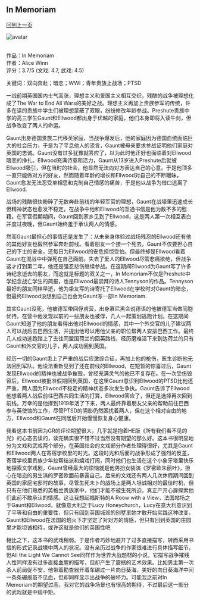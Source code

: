## In Memoriam
[回到上一页](https://boheme13.github.io/Reviews/)  &nbsp;&nbsp;

![avatar](https://i0.wp.com/www.buzzmag.co.uk/wp-content/uploads/2023/03/Alice-Winn-Featured-Image.png?fit=1200%2C900&ssl=1)
<br>
<br>

作品：In Memoriam<br>
作者：Alice Winn<br>
评分：3.7/5 (文戏: 4.7, 武戏: 4.5)<br>

关键词：双向奔赴；暗恋；WWI；青年贵族上战场；PTSD

一战前期英国国内士气高涨，理想主义和爱国主义相互交织，残酷的战争被理想化成了The War to End All Wars的美好之战。理想主义再加上贵族参军的传统，许多在读的贵族中学生们被理想蒙蔽了双眼，纷纷修改年龄参战。Preshute贵族中学的高三学生Gaunt和Ellwood都出身于优越的家庭，他们本身即将入读牛剑，但战争改变了两人的命运。

Gaunt出身德国贵族二代移英家庭，当战争爆发后，他的家庭因为德国血统面临巨大的社会压力，于是为了平息他人的流言，Gaunt被母亲要求参战证明他们家庭对英国的忠诚。Gaunt没有过多犹豫就答应了，以为此时他正好也面临着对Ellwood暗恋的挣扎。Ellwood充满诗意和活力，Gaunt从13岁进入Preshute后就被Ellwood吸引，但在当时的社会，他显然无法向对方表达自己的心意。于是他顶多一直只能做对方的好友，然而随着年龄的增长和Ellwood对自己的不断暧昧，Gaunt愈发无法忍受单相思和克制自己情感的痛苦，于是他以战争为借口逃离了Ellwood. 

战场的残酷很快粉碎了无数奔赴前线的年轻军官的理想，Gaunt在战壕里迅速成长但精神状态也愈发不稳定，在战争中他和Ellwood的互通书信是他为数不多的慰藉。在军官假期期间，Gaunt回到家乡见到了Ellwood，这是两人第一次相互表白并度过夜晚，但Gaunt始终羞于承认两人的情感。

然而Gaunt最担心的事情还是发生了：从未亲身体验过战场残忍的Ellwood还有他的其他好友也毅然参军奔赴前线。看着朋友一个接一个死去，Gaunt不仅要担心自己的下士的安全，还每日为Ellwood的安危担惊受怕。但最终却是Ellwood看着Gaunt在混战中中弹死在自己面前。失去了爱人的Ellwood尽管悲痛欲绝，但战争这才打到第二年，他还是强忍悲伤继续参战。在这期间Ellwood为Gaunt写了许多诗纪念逝去的朋友，而这就是标题的双关之一，In Memoriam不仅是Preshute中学纪念战亡学生的简报，也是Ellwood最崇拜的诗人Tennyson的作品。Tennyson最好的朋友同样早逝，他为挚友写的诗寄托了Ellwood在学校时对Gaunt的暗恋，但最终Ellwood没想到自己也会为Gaunt写一部In Memoriam. 

其实Gaunt没死，他被德军带回俘虏营，出身慕尼黑会说德语的他被德军当做同胞优待。在营中他发现以前的一些朋友也被俘，几人一起策划逃跑计划。在这期间Gaunt知道了他的朋友看得出他对Ellwood的情感，其中一个外交官的儿子建议两人可以战后去巴西生活，并提出他可以用他父亲的职位帮两人安排巴西工作。最终几人成功逃跑踏上了去往同盟国荷兰的回英路线，经历磨难活下来到达荷兰的只有Gaunt和外交官的儿子，两人成功回到英国。

经历一切的Gaunt患上了严重的战后应激综合征，再加上他的枪伤，医生诊断他无法回到军队。他设法重新见到了还在前线的Ellwood，在短暂的惊喜过后，Gaunt发现Ellwood的精神也被战争摧毁，曾经充满灵气的他已不复存在。在一次受伤毁容后，Ellwood被批准假期回到英国，在这里Gaunt意识到Ellwood的PTSD比他还严重，两人因为Ellwood不稳定的精神状态多次发生争执。Gaunt告诉了Ellwood他想着两人战后前往巴西共同生活的打算，Ellwood答应了，但还是选择再次回到前线。万幸的是他撑到1919年活了下来，两人最终靠着朋友父亲的帮助前往巴西参与英使馆的工作，尽管PTSD的阴影仍然困扰着两人，但在这个相对自由的地方，Ellwood和Gaunt在同居后开始慢慢恢复身心健康。

我看这本书前因为GR的评论期望很大，几乎就是抱着HE版《所有我们看不见的光》的心态去读的，读完确实很不错不过当然没有期望的那么好。这本书很明显地分为文戏和武戏两个部分，在英国社会的文戏部分作者处理得很好，尤其是Gaunt和Ellwood两人在寄宿学校里的时光。这段时光和后面的战争形成了强烈的反差，寄宿学校里贵族少年拉帮结派和嬉戏打闹，同时他们也生活在这个小象牙塔里快乐地探索文学戏剧，Gaunt曾经最大的烦恼就是他男扮女装演《罗密欧朱丽叶》，担心在暗恋的男生演的罗密欧面前暴露自己。后来的文戏还有两人几次休假期间回到英国的家庭宅邸时的故事，尽管生死未卜的战场上是两人坦诚相对的最佳时机，但只有在他们熟悉的英格兰贵族家中，他们才能不被生死所迫，真正产开心扉探索他们此前不敢承认的情感。这让我想起福斯特的A Roow with a View，法国站场之于Gaunt和Ellwood，就像意大利之于Lucy Honeychurch，Lucy在意大利意识到了平等和自由的重要性，但只有回到英国城郊的别墅里她才敢开始实践这种改变，Gaunt和Ellwood在法国的炮火下才坚定了对对方的情感，但只有回到英国的庄园里才能坦诚相待，或许这就是他们的英国性吧

相比之下，这本书的武戏稍弱。于是作者巧妙地避开了过多直接描写，转而采用书信的形式记录战壕中两人的状况。没有亲历过战争的作家很难进行具体描写细节，但All the Light We Cannot See同样作为世界大战题材的小说，它描写战争摧残人性同样没有过多直接血腥的描写，但却产生了震撼的艺术效果。比如男主第一次杀人前局促不安，他带着勘查器开着车碾过一片向日葵海，美好的向日葵海洋中间一条条碾痕虽不见血，但却同样显示出战争的破坏力。可能我之前对In Memoriam的期望过高，我对它的战争场景也有很高的期待，不过最后这一部分的武戏就是中规中矩。
